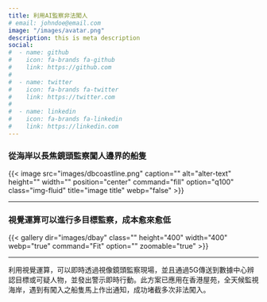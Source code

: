 ```yaml
---
title: 利用AI監察非法闖人
# email: johndoe@email.com
image: "/images/avatar.png"
description: this is meta description
social:
#  - name: github
#    icon: fa-brands fa-github
#    link: https://github.com
#
#  - name: twitter
#    icon: fa-brands fa-twitter
#    link: https://twitter.com
#
#  - name: linkedin
#    icon: fa-brands fa-linkedin
#    link: https://linkedin.com
---
```

### 從海岸以長焦鏡頭監察闖人邊界的船隻

{{< image src="images/dbcoastline.png" caption="" alt="alter-text" height="" width="" position="center" command="fill" option="q100" class="img-fluid" title="image title"  webp="false" >}}

<hr>

### 視覺運算可以進行多目標監察，成本愈來愈低

{{< gallery dir="images/dbay" class="" height="400" width="400" webp="true" command="Fit" option="" zoomable="true" >}}

<hr>
利用視覺運算，可以即時透過視像鏡頭監察現場，並且通過5G傳送到數據中心辨認目標或可疑人物，並發出警示即時行動。此方案已應用在香港屋苑，全天候監視海岸，遇到有闖入之船隻馬上作出通知，成功堵截多次非法闖入。
